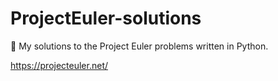 # ProjectEuler-solutions
🧮 My solutions to the Project Euler problems written in Python.

https://projecteuler.net/
